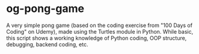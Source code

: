 # og-pong-game
A very simple pong game (based on the coding exercise from "100 Days of Coding" on Udemy), made using the Turtles module in Python. While basic, this script shows a working knowledge of Python coding, OOP structure, debugging, backend coding, etc. 
